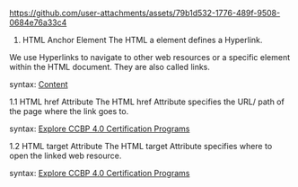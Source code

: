 


https://github.com/user-attachments/assets/79b1d532-1776-489f-9508-0684e76a33c4


1. HTML Anchor Element
The HTML a element defines a Hyperlink.

We use Hyperlinks to navigate to other web resources or a specific element within the HTML document. They are also called links.

syntax: <a href="URL">Content</a>

1.1 HTML href Attribute
The HTML href Attribute specifies the URL/ path of the page where the link goes to.

syntax:  <a href="https://www.ccbp.in/">Explore CCBP 4.0 Certification Programs</a>

1.2 HTML target Attribute
The HTML target Attribute specifies where to open the linked web resource.

syntax: <a href="https://www.ccbp.in/" target="_blank" >Explore CCBP 4.0 Certification Programs</a>
